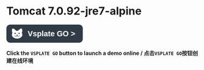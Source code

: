 # Tomcat 7.0.92-jre7-alpine

<a href="https://www.vsplate.com/?docker-compose=https://github.com/vsplate/dcenvs/tomcat/7.0.92-jre7-alpine"><img alt="VSPLATE GO" src="https://raw.githubusercontent.com/vsplate/images/master/vsgo_btn.png" width="200px"></a>

**Click the `VSPLATE GO` button to launch a demo online / 点击`VSPLATE GO`按钮创建在线环境**